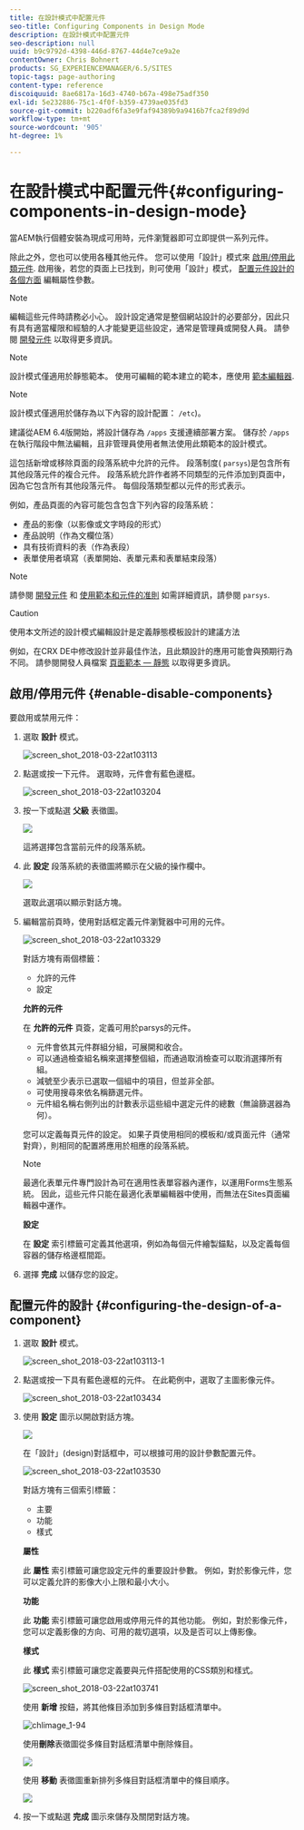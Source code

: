 ```yaml
---
title: 在設計模式中配置元件
seo-title: Configuring Components in Design Mode
description: 在設計模式中配置元件
seo-description: null
uuid: b9c9792d-4398-446d-8767-44d4e7ce9a2e
contentOwner: Chris Bohnert
products: SG_EXPERIENCEMANAGER/6.5/SITES
topic-tags: page-authoring
content-type: reference
discoiquuid: 8ae6817a-16d3-4740-b67a-498e75adf350
exl-id: 5e232886-75c1-4f0f-b359-4739ae035fd3
source-git-commit: b220adf6fa3e9faf94389b9a9416b7fca2f89d9d
workflow-type: tm+mt
source-wordcount: '905'
ht-degree: 1%

---
```


# 在設計模式中配置元件{#configuring-components-in-design-mode}

當AEM執行個體安裝為現成可用時，元件瀏覽器即可立即提供一系列元件。

除此之外，您也可以使用各種其他元件。 您可以使用「設計」模式來 [啟用/停用此類元件](#enable-disable-components). 啟用後，若您的頁面上已找到，則可使用「設計」模式， [配置元件設計的各個方面](#configuring-the-design-of-a-component) 編輯屬性參數。

>[!NOTE]
>
>編輯這些元件時請務必小心。 設計設定通常是整個網站設計的必要部分，因此只有具有適當權限和經驗的人才能變更這些設定，通常是管理員或開發人員。 請參閱 [開發元件](/help/sites-developing/components.md) 以取得更多資訊。

>[!NOTE]
>
>設計模式僅適用於靜態範本。 使用可編輯的範本建立的範本，應使用 [範本編輯器](/help/sites-authoring/templates.md).

>[!NOTE]
>
>設計模式僅適用於儲存為以下內容的設計配置： `/etc`)。
>
>建議從AEM 6.4版開始，將設計儲存為 `/apps` 支援連續部署方案。 儲存於 `/apps` 在執行階段中無法編輯，且非管理員使用者無法使用此類範本的設計模式。

這包括新增或移除頁面的段落系統中允許的元件。 段落制度( `parsys`)是包含所有其他段落元件的複合元件。 段落系統允許作者將不同類型的元件添加到頁面中，因為它包含所有其他段落元件。 每個段落類型都以元件的形式表示。

例如，產品頁面的內容可能包含包含下列內容的段落系統：

* 產品的影像（以影像或文字時段的形式）
* 產品說明（作為文欄位落）
* 具有技術資料的表（作為表段）
* 表單使用者填寫（表單開始、表單元素和表單結束段落）

>[!NOTE]
>
>請參閱 [開發元件](/help/sites-developing/components.md) 和 [使用範本和元件的准則](/help/sites-developing/dev-guidelines-bestpractices.md#guidelines-for-using-templates-and-components) 如需詳細資訊，請參閱 `parsys`.

>[!CAUTION]
>
>使用本文所述的設計模式編輯設計是定義靜態模板設計的建議方法
>
>例如，在CRX DE中修改設計並非最佳作法，且此類設計的應用可能會與預期行為不同。 請參閱開發人員檔案 [頁面範本 — 靜態](/help/sites-developing/page-templates-static.md#how-template-designs-are-applied) 以取得更多資訊。

## 啟用/停用元件 {#enable-disable-components}

要啟用或禁用元件：

1. 選取 **設計** 模式。

   ![screen_shot_2018-03-22at103113](assets/screen_shot_2018-03-22at103113.png)

1. 點選或按一下元件。 選取時，元件會有藍色邊框。

   ![screen_shot_2018-03-22at103204](assets/screen_shot_2018-03-22at103204.png)

1. 按一下或點選 **父級** 表徵圖。

   ![](do-not-localize/screen_shot_2018-03-22at103204.png)

   這將選擇包含當前元件的段落系統。

1. 此 **設定** 段落系統的表徵圖將顯示在父級的操作欄中。

   ![](do-not-localize/screen_shot_2018-03-22at103256.png)

   選取此選項以顯示對話方塊。

1. 編輯當前頁時，使用對話框定義元件瀏覽器中可用的元件。

   ![screen_shot_2018-03-22at103329](assets/screen_shot_2018-03-22at103329.png)

   對話方塊有兩個標籤：

   * 允許的元件
   * 設定

   **允許的元件**

   在 **允許的元件** 頁簽，定義可用於parsys的元件。

   * 元件會依其元件群組分組，可展開和收合。
   * 可以通過檢查組名稱來選擇整個組，而通過取消檢查可以取消選擇所有組。
   * 減號至少表示已選取一個組中的項目，但並非全部。
   * 可使用搜尋來依名稱篩選元件。
   * 元件組名稱右側列出的計數表示這些組中選定元件的總數（無論篩選器為何）。

   您可以定義每頁元件的設定。 如果子頁使用相同的模板和/或頁面元件（通常對齊），則相同的配置將應用於相應的段落系統。

   >[!NOTE]
   >
   >最適化表單元件專門設計為可在適用性表單容器內運作，以運用Forms生態系統。 因此，這些元件只能在最適化表單編輯器中使用，而無法在Sites頁面編輯器中運作。

   **設定**

   在 **設定** 索引標籤可定義其他選項，例如為每個元件繪製錨點，以及定義每個容器的儲存格邊框間距。

1. 選擇 **完成** 以儲存您的設定。

## 配置元件的設計 {#configuring-the-design-of-a-component}

1. 選取 **設計** 模式。

   ![screen_shot_2018-03-22at103113-1](assets/screen_shot_2018-03-22at103113-1.png)

1. 點選或按一下具有藍色邊框的元件。 在此範例中，選取了主圖影像元件。

   ![screen_shot_2018-03-22at103434](assets/screen_shot_2018-03-22at103434.png)

1. 使用 **設定** 圖示以開啟對話方塊。

   ![](do-not-localize/screen_shot_2018-03-22at103256-1.png)

   在「設計」(design)對話框中，可以根據可用的設計參數配置元件。

   ![screen_shot_2018-03-22at103530](assets/screen_shot_2018-03-22at103530.png)

   對話方塊有三個索引標籤：

   * 主要
   * 功能
   * 樣式

   **屬性**

   此 **屬性** 索引標籤可讓您設定元件的重要設計參數。 例如，對於影像元件，您可以定義允許的影像大小上限和最小大小。

   **功能**

   此 **功能** 索引標籤可讓您啟用或停用元件的其他功能。 例如，對於影像元件，您可以定義影像的方向、可用的裁切選項，以及是否可以上傳影像。

   **樣式**

   此 **樣式** 索引標籤可讓您定義要與元件搭配使用的CSS類別和樣式。

   ![screen_shot_2018-03-22at103741](assets/screen_shot_2018-03-22at103741.png)

   使用 **新增** 按鈕，將其他條目添加到多條目對話框清單中。

   ![chlimage_1-94](assets/chlimage_1-94.png)

   使用**刪除**表徵圖從多條目對話框清單中刪除條目。

   ![](do-not-localize/screen_shot_2018-03-22at103809.png)

   使用 **移動** 表徵圖重新排列多條目對話框清單中的條目順序。

   ![](do-not-localize/screen_shot_2018-03-22at103816.png)

1. 按一下或點選 **完成** 圖示來儲存及關閉對話方塊。

